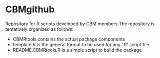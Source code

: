 CBMgithub
=========

Repository for R scripts developed by CBM members
The repository is tentatively organized as follows:
* CBMRtools contains the actual package components
* template.R is the general format to be used for any '.R' script file
* README.CBMRtools.R is a simple script to build the package